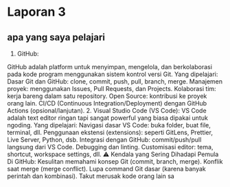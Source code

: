# Laporan 3

## apa yang saya pelajari
1. GitHub:

GitHub adalah platform untuk menyimpan, mengelola, dan berkolaborasi pada kode program menggunakan sistem kontrol versi Git.
Yang dipelajari:
Dasar Git dan GitHub: clone, commit, push, pull, branch, merge.
Manajemen proyek: menggunakan Issues, Pull Requests, dan Projects.
Kolaborasi tim: kerja bareng dalam satu repository.
Open Source: kontribusi ke proyek orang lain.
CI/CD (Continuous Integration/Deployment) dengan GitHub Actions (opsional/lanjutan).
2. Visual Studio Code (VS Code):
VS Code adalah text editor ringan tapi sangat powerful yang biasa dipakai untuk ngoding.
Yang dipelajari:
Navigasi dasar VS Code: buka folder, buat file, terminal, dll.
Penggunaan ekstensi (extensions): seperti GitLens, Prettier, Live Server, Python, dsb.
Integrasi dengan GitHub: commit/push/pull langsung dari VS Code.
Debugging dan linting.
Customisasi editor: tema, shortcut, workspace settings, dll.
⚠️ Kendala yang Sering Dihadapi Pemula
Di GitHub:
Kesulitan memahami konsep Git (commit, branch, merge).
Konflik saat merge (merge conflict).
Lupa command Git dasar (karena banyak perintah dan kombinasi).
Takut merusak kode orang lain sa